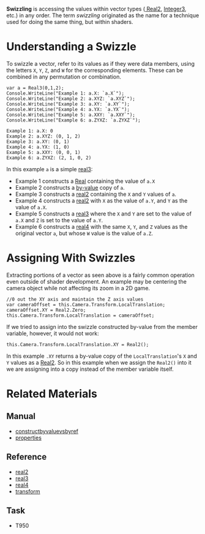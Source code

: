 **Swizzling** is accessing the values within vector types ([ Real2](../../../code_reference/nada_base_types/real2.md), [ Integer3](../../../code_reference/nada_base_types/integer3.md), etc.) in any order. The term *swizzling* originated as the name for a technique used for doing the same thing, but within shaders.

 # Understanding a Swizzle
To swizzle a vector, refer to its values as if they were data members, using the letters `X`, `Y`, `Z`, and `W` for the corresponding elements. These can be combined in any permutation or combination.

```name=Simple Swizzle, lang=csharp
var a = Real3(0,1,2);
Console.WriteLine("Example 1: a.X: `a.X`");
Console.WriteLine("Example 2: a.XYZ: `a.XYZ`");
Console.WriteLine("Example 3: a.XY: `a.XY`");
Console.WriteLine("Example 4: a.YX: `a.YX`");
Console.WriteLine("Example 5: a.XXY: `a.XXY`");
Console.WriteLine("Example 6: a.ZYXZ: `a.ZYXZ`");
```
```name=Console Output
Example 1: a.X: 0
Example 2: a.XYZ: (0, 1, 2)
Example 3: a.XY: (0, 1)
Example 4: a.YX: (1, 0)
Example 5: a.XXY: (0, 0, 1)
Example 6: a.ZYXZ: (2, 1, 0, 2)
```

In this example `a` is a simple [real3](../../../code_reference/nada_base_types/real3.md):

- Example 1 constructs a [Real](../../../code_reference/nada_base_types/real.md) containing the value of `a.X`
- Example 2 constructs a [by-value](constructbyvaluevsbyref.md) copy of `a`.
- Example 3 constructs a [real2](../../../code_reference/nada_base_types/real2.md) containing the `X` and `Y` values of `a`. 
- Example 4 constructs a [real2](../../../code_reference/nada_base_types/real2.md) with `X` as the value of `a.Y`, and `Y` as the value of `a.X`.
- Example 5 constructs a [real3](../../../code_reference/nada_base_types/real3.md) where the `X` and `Y` are set to the value of `a.X` and `Z` is set to the value of `a.Y`.
- Example 6 constructs a [real4](../../../code_reference/nada_base_types/real4.md) with the same `X`, `Y`, and `Z` values as the original vector `a`, but whose `W` value is the value of `a.Z`.

 # Assigning With Swizzles
Extracting portions of a vector as seen above is a fairly common operation even outside of shader development. An example may be centering the camera object while not affecting its zoom in a 2D game.

```name=XY Assignment Without Swizzle, lang=csharp
//0 out the XY axis and maintain the Z axis values
var cameraOffset = this.Camera.Transform.LocalTranslation;
cameraOffset.XY = Real2.Zero;
this.Camera.Transform.LocalTranslation = cameraOffset;
```
If we tried to assign into the swizzle constructed by-value from the member variable, however, it would not work:

```name=Direct Assignment Into Member Swizzle, lang=csharp, counterexample
this.Camera.Transform.LocalTranslation.XY = Real2();
```

In this example `.XY` returns a by-value copy of the `LocalTranslation`'s `X` and `Y` values as a [Real2](../../../code_reference/nada_base_types/real2.md). So in this example when we assign the `Real2()` into it we are assigning into a copy instead of the member variable itself.

 # Related Materials
 ## Manual
- [constructbyvaluevsbyref](constructbyvaluevsbyref.md)
- [properties](properties.md)

 ## Reference
- [real2](../../../code_reference/nada_base_types/real2.md)
- [real3](../../../code_reference/nada_base_types/real3.md)
- [real4](../../../code_reference/nada_base_types/real4.md)
- [transform](../../../code_reference/class_reference/transform.md)

 ## Task
- T950 

 